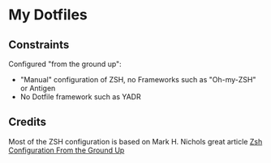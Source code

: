 # My Dotfiles

## Constraints

Configured "from the ground up":

 - "Manual" configuration of ZSH, no Frameworks such as "Oh-my-ZSH" or Antigen
 - No Dotfile framework such as YADR

## Credits

Most of the ZSH configuration is based on Mark H. Nichols great article [Zsh Configuration From the Ground Up](http://zanshin.net/2013/02/02/zsh-configuration-from-the-ground-up/)

